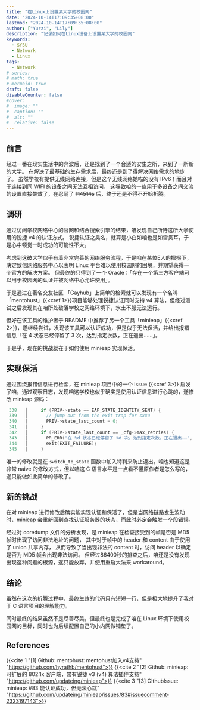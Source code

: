 ```yaml
---
title: "在Linux上设置某大学的校园网"
date: "2024-10-14T17:09:35+08:00"
lastmod: "2024-10-14T17:09:35+08:00"
author: ["Yurzi", "Lily"]
description: "记录如何在Linux设备上设置某大学的校园网"
keywords:
  - SYSU
  - Network
  - Linux
tags:
  - Network
# series:
# math: true
# mermaid: true
draft: false
disableCounter: false
#cover:
#  image: ""
#  caption: ""
#  alt: ""
#  relative: false
---
```


## 前言

经过一番在现实生活中的奔波后，还是找到了一个合适的安生之所，来到了一所新的大学。
在解决了最基础的生存需求后，最终还是到了得解决网络需求的地步了。
虽然学校有提供无线网络连接，但是这个无线网络她喵的没有 IPv6！而且对于连接到同 WIFI 的设备之间无法互相访问，
这导致咱的一些用于多设备之间交流的设置直接失效了，在忍耐了 ~~114514s~~ 后，终于还是不得不开始折腾。

## 调研

通过访问学校网络中心的官网和结合搜索引擎的结果，咱发现自己所待这所大学使用的锐捷 v4 的认证方式。
锐捷认证之臭名，就算是小白如咱也是如雷贯耳，于是心中顿觉一时成功的可能性不大。

考虑到这破大学似乎有着非常完善的网络服务流程，于是咱在某位E人的撺掇下，决定致信网络服务中心以表明 Linux 平台难以使用校园网的困境，并期望获得一个官方的解决方案。
但最终的只得到了一个 Oracle：「存在一个第三方客户端可以用于校园网的认证并被网络中心允许使用」。

于是通过在著名交友社区 「Gayhub」上简单的检索就可以发现有一个名叫 「mentohust」{{<cref 1>}}项目能够处理锐捷认证同时支持 v4 算法，但经过测试之后发现其在咱所处破落学校之网络环境下，水土不服无法运行。

但好在该工具的维护者于 README 中推荐了另一个工具「minieap」{{<cref 2>}}，遂继续尝试，发现该工具可以认证成功，但是似乎无法保活，并给出报错信息「在 4 状态已经停留了 3 次，达到指定次数，正在退出……」。

于是乎，现在的挑战就在于如何使用 minieap 实现保活。

## 实现保活

通过围绕报错信息进行检索，在 minieap 项目中的一个 issue {{<cref 3>}} 启发了咱，通过观察日志，发现咱这学校也似乎确实是使用认证信息进行心跳的，遂修改 minieap 源码：

```c
 338   │     if (PRIV->state == EAP_STATE_IDENTITY_SENT) {
 339   │       // jump out from the exit trap for sxxu
 340   │       PRIV->state_last_count = 0;
 341   │     }
 342   │     if (PRIV->state_last_count == _cfg->max_retries) {
 343   │       PR_ERR("在 %d 状态已经停留了 %d 次，达到指定次数，正在退出……", PRIV->state, _cfg->max_retries);
 344   │       exit(EXIT_FAILURE);
 345   │     }

```

唯一的修改就是在 `switch_to_state` 函数中加入特判来防止退出。咱也知道这是非常 naive 的修改方式，但以咱这 C 语言水平是一点看不懂原作者是怎么写的，遂只能做如此简单的修改了。

## 新的挑战

在对 minieap 进行修改后确实能实现认证和保活了，但是当网络链路发生波动时，minieap 会重新回到查找认证服务器的状态，而此时必定会触发一个段错误。

经过对 coredump 文件的分析发现，是 minieap 在检查接受到的帧是否是 MD5 帧时出现了访问非法地址的问题，
其中对于帧中的 header 和 content 由于使用了 union 共享内存，
从而导致了当出现非法的 content 时，访问 header 以确定是否为 MD5 帧会出现非法访问。
但经过86400秒的排查之后，咱还是没有发现出现这种问题的根源，遂只能放弃，并使用重启大法来 workaround。

## 结论

虽然在这次的折腾过程中，最终生效的代码只有短短一行，但是极大地提升了我对于 C 语言项目的理解能力。

同时最终的结果虽然不是尽善尽美，但最终也是完成了咱在 Linux 环境下使用校园网的目标，同时也为后续配置自己的小内网做铺垫了。

## References

{{<cite 1 "[1] Github: mentohust: mentohust加入v4支持" "https://github.com/hyrathb/mentohust">}}
{{<cite 2 "[2] Github: minieap: 可扩展的 802.1x 客户端，带有锐捷 v3 (v4) 算法插件支持" "https://github.com/updateing/minieap">}}
{{<cite 3 "[3] GIthubIssue: minieap: #83 能认证成功，但无法心跳" "https://github.com/updateing/minieap/issues/83#issuecomment-2323197143">}}
